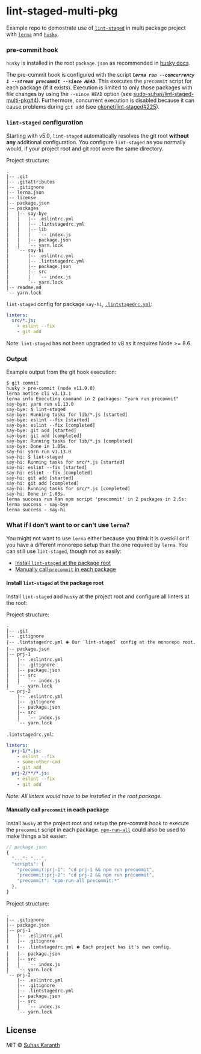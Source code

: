 # lint-staged-multi-pkg

Example repo to demostrate use of [`lint-staged`][lint-staged] in multi
package project with [`lerna`][lerna] and [`husky`][husky].

### pre-commit hook

`husky` is installed in the root `package.json` as recommended in
[husky docs][husky-docs].

The pre-commit hook is configured with the script
_**`lerna run --concurrency 1 --stream precommit --since HEAD`**_. This
executes the `precommit` script for each package (if it exists). Execution is
limited to only those packages with file changes by using the `--since HEAD`
option (see
[sudo-suhas/lint-staged-multi-pkg#4][lint-staged-multi-pkg-issues-4]).
Furthermore, concurrent execution is disabled because it can cause problems
during `git add` (see [okonet/lint-staged#225][lint-staged-issue-225]).

### `lint-staged` configuration

Starting with v5.0, `lint-staged` automatically resolves the git root
**without any** additional configuration. You configure `lint-staged` as you
normally would, if your project root and git root were the same directory.

Project structure:

```
.
|-- .git
|-- .gitattributes
|-- .gitignore
|-- lerna.json
|-- license
|-- package.json
|-- packages
|   |-- say-bye
|   |   |-- .eslintrc.yml
|   |   |-- .lintstagedrc.yml
|   |   |-- lib
|   |   |   `-- index.js
|   |   |-- package.json
|   |   `-- yarn.lock
|   `-- say-hi
|       |-- .eslintrc.yml
|       |-- .lintstagedrc.yml
|       |-- package.json
|       |-- src
|       |   `-- index.js
|       `-- yarn.lock
|-- readme.md
`-- yarn.lock
```

`lint-staged` config for package `say-hi`,
[`.lintstagedrc.yml`](packages/say-hi/.lintstagedrc.yml):

```yml
linters:
  src/*.js:
    - eslint --fix
    - git add
```

Note: `lint-staged` has not been upgraded to v8 as it requires Node >= 8.6.

### Output

Example output from the git hook execution:

```
$ git commit
husky > pre-commit (node v11.9.0)
lerna notice cli v3.13.1
lerna info Executing command in 2 packages: "yarn run precommit"
say-bye: yarn run v1.13.0
say-bye: $ lint-staged
say-bye: Running tasks for lib/*.js [started]
say-bye: eslint --fix [started]
say-bye: eslint --fix [completed]
say-bye: git add [started]
say-bye: git add [completed]
say-bye: Running tasks for lib/*.js [completed]
say-bye: Done in 1.05s.
say-hi: yarn run v1.13.0
say-hi: $ lint-staged
say-hi: Running tasks for src/*.js [started]
say-hi: eslint --fix [started]
say-hi: eslint --fix [completed]
say-hi: git add [started]
say-hi: git add [completed]
say-hi: Running tasks for src/*.js [completed]
say-hi: Done in 1.03s.
lerna success run Ran npm script 'precommit' in 2 packages in 2.5s:
lerna success - say-bye
lerna success - say-hi
```

### What if I don't want to or can't use `lerna`?

You might not want to use `lerna` either because you think it is overkill or if
you have a different monorepo setup than the one required by `lerna`. You can
still use `lint-staged`, though not as easily:

- [Install `lint-staged` at the package root](#install-lint-staged-at-the-package-root)
- [Manually call `precommit` in each package](#manually-call-precommit-in-each-package)

#### Install `lint-staged` at the package root

Install `lint-staged` and `husky` at the project root and configure all linters
at the root:

Project structure:

```
.
|-- .git
|-- .gitignore
|-- .lintstagedrc.yml 🢀 Our `lint-staged` config at the monorepo root.
|-- package.json
|-- prj-1
|   |-- .eslintrc.yml
|   |-- .gitignore
|   |-- package.json
|   |-- src
|   |   `-- index.js
|   `-- yarn.lock
`-- prj-2
    |-- .eslintrc.yml
    |-- .gitignore
    |-- package.json
    |-- src
    |   `-- index.js
    `-- yarn.lock
```

`.lintstagedrc.yml`:

```yml
linters:
  prj-1/*.js:
    - eslint --fix
    - some-other-cmd
    - git add
  prj-2/**/*.js:
    - eslint --fix
    - git add
```

_Note: All linters would have to be installed in the root package._

#### Manually call `precommit` in each package

Install `husky` at the project root and setup the pre-commit hook to execute
the `precommit` script in each package. [`npm-run-all`][npm-run-all] could also
be used to make things a bit easier:

```js
// package.json
{
  "...": "...",
  "scripts": {
    "precommit:prj-1": "cd prj-1 && npm run precommit",
    "precommit:prj-2": "cd prj-2 && npm run precommit",
    "precommit": "npm-run-all precommit:*"
  },
}
```

Project structure:

```
.
|-- .gitignore
|-- package.json
|-- prj-1
|   |-- .eslintrc.yml
|   |-- .gitignore
|   |-- .lintstagedrc.yml 🢀 Each project has it's own config.
|   |-- package.json
|   |-- src
|   |   `-- index.js
|   `-- yarn.lock
`-- prj-2
    |-- .eslintrc.yml
    |-- .gitignore
    |-- .lintstagedrc.yml
    |-- package.json
    |-- src
    |   `-- index.js
    `-- yarn.lock
```

## License

MIT © [Suhas Karanth][sudo-suhas]

[lint-staged]: https://github.com/okonet/lint-staged
[lerna]: https://github.com/lerna/lerna
[husky]: https://github.com/typicode/husky
[sudo-suhas]: https://github.com/sudo-suhas
[husky-docs]: https://github.com/typicode/husky/blob/v1.3.1/DOCS.md#multi-package-repository-monorepo
[lint-staged-issue-225]: https://github.com/okonet/lint-staged/issues/225
[lint-staged-multi-pkg-issues-4]: https://github.com/sudo-suhas/lint-staged-multi-pkg/issues/4
[npm-run-all]: https://github.com/mysticatea/npm-run-all
